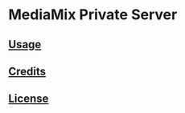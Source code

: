 # MediaMix Private Server

## [Usage](./docs/USAGE.md)

## [Credits](./docs/CREDITS.md)

## [License](LICENSE)